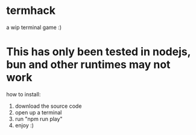 # termhack
a wip terminal game :)

# This has only been tested in nodejs, bun and other runtimes may not work

how to install:
1. download the source code
2. open up a terminal
3. run "npm run play"
4. enjoy :)
